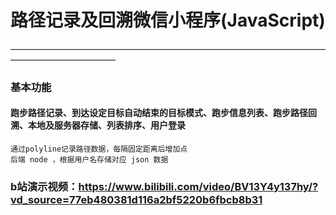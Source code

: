 # 路径记录及回溯微信小程序(JavaScript)
————————————————————————————————————————————————
### 基本功能
#### 跑步路径记录、到达设定目标自动结束的目标模式、跑步信息列表、跑步路径回溯、本地及服务器存储、列表排序、用户登录
	通过polyline记录路径数据，每隔固定距离后增加点
	后端 node ，根据用户名存储对应 json 数据
### b站演示视频：https://www.bilibili.com/video/BV13Y4y137hy/?vd_source=77eb480381d116a2bf5220b6fbcb8b31
